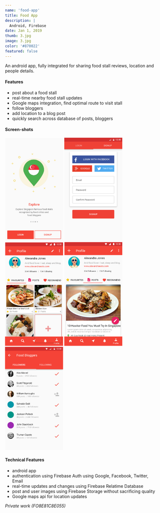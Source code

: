 ```yaml
---
name: 'food-app'
title: Food App
description: |
  Android, Firebase
date: Jan 1, 2019
thumb: 3.jpg
image: 3.jpg
color: '#870022'
featured: false
---
```


An android app, fully integrated for sharing food stall reviews, location and people details.

#### Features

- post about a food stall
- real-time nearby food stall updates
- Google maps integration, find optimal route to visit stall
- follow bloggers
- add location to a blog post
- quickly search across database of posts, bloggers

#### Screen-shots

[<img src="1.jpg" width="192">](1.jpg)
[<img src="2.jpg" width="192">](2.jpg)
[<img src="3.jpg" width="192">](3.jpg)
[<img src="4.jpg" width="192">](4.jpg)
[<img src="5.jpg" width="192">](5.jpg)

#### Technical Features

- android app
- authentication using Firebase Auth using Google, Facebook, Twitter, Email
- real-time updates and changes using Firebase Relatime Database
- post and user images using Firebase Storage without sacrificing quality
- Google maps api for location updates 

*Private work (FO8E81C8E055)*
